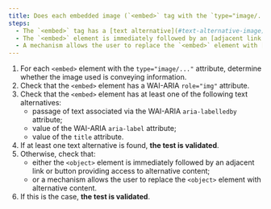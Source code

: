 ```yaml
---
title: Does each embedded image (`<embed>` tag with the `type="image/..."` attribute) [conveying information](#image-conveying-information) meet one of these conditions?
steps:
  - The `<embed>` tag has a [text alternative](#text-alternative-image) and a `role="img"` attribute;
  - The `<embed>` element is immediately followed by an [adjacent link or button](#adjacent-link-or-button) giving access to [alternative content](#alternative-content);
  - A mechanism allows the user to replace the `<embed>` element with [alternative content](#alternative-content).
---
```


1. For each `<embed>` element with the `type="image/..."` attribute, determine whether the image used is conveying information.
2. Check that the `<embed>` element has a WAI-ARIA `role="img"` attribute.
3. Check that the `<embed>` element has at least one of the following text alternatives:
   - passage of text associated via the WAI-ARIA `aria-labelledby` attribute;
   - value of the WAI-ARIA `aria-label` attribute;
   - value of the `title` attribute.
4. If at least one text alternative is found, **the test is validated**.
6. Otherwise, check that:
   - either the `<object>` element is immediately followed by an adjacent link or button providing access to alternative content;
   - or a mechanism allows the user to replace the `<object>` element with alternative content.
6. If this is the case, **the test is validated**.
